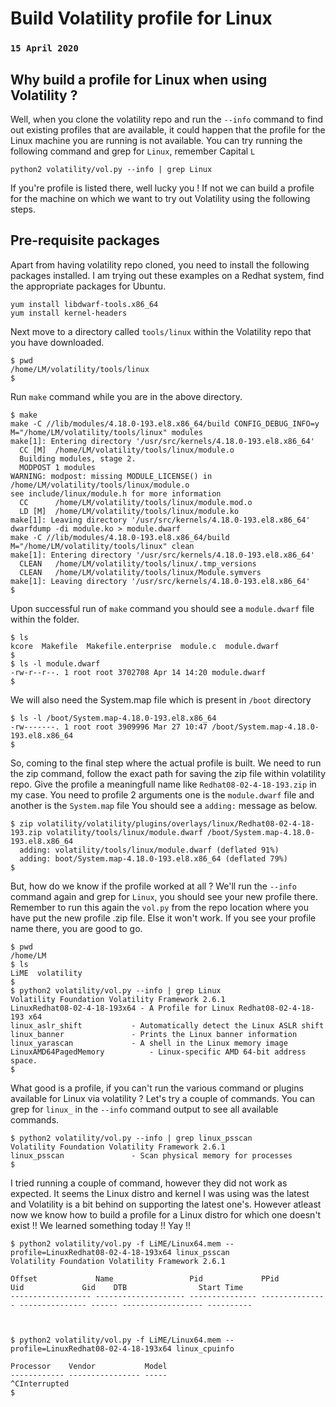 # Build Volatility profile for Linux
### `15 April 2020`


## Why build a profile for Linux when using Volatility ?

Well, when you clone the volatility repo and run the `--info` command to find out existing profiles 
that are available, it could happen that the profile for the Linux machine you are running is not 
available. You can try running the following command and grep for `Linux`, remember Capital `L`

```
python2 volatility/vol.py --info | grep Linux
```


If you're profile is listed there, well lucky you ! If not we can build a profile for the machine on which
we want to try out Volatility using the following steps.


## Pre-requisite packages

Apart from having volatility repo cloned, you need to install the following packages installed. I am trying
out these examples on a Redhat system, find the appropriate packages for Ubuntu.

```
yum install libdwarf-tools.x86_64
yum install kernel-headers
```


Next move to a directory called `tools/linux` within the Volatility repo that you have downloaded.

```
$ pwd
/home/LM/volatility/tools/linux
$ 
```


Run `make` command while you are in the above directory.


```
$ make
make -C //lib/modules/4.18.0-193.el8.x86_64/build CONFIG_DEBUG_INFO=y M="/home/LM/volatility/tools/linux" modules
make[1]: Entering directory '/usr/src/kernels/4.18.0-193.el8.x86_64'
  CC [M]  /home/LM/volatility/tools/linux/module.o
  Building modules, stage 2.
  MODPOST 1 modules
WARNING: modpost: missing MODULE_LICENSE() in /home/LM/volatility/tools/linux/module.o
see include/linux/module.h for more information
  CC      /home/LM/volatility/tools/linux/module.mod.o
  LD [M]  /home/LM/volatility/tools/linux/module.ko
make[1]: Leaving directory '/usr/src/kernels/4.18.0-193.el8.x86_64'
dwarfdump -di module.ko > module.dwarf
make -C //lib/modules/4.18.0-193.el8.x86_64/build M="/home/LM/volatility/tools/linux" clean
make[1]: Entering directory '/usr/src/kernels/4.18.0-193.el8.x86_64'
  CLEAN   /home/LM/volatility/tools/linux/.tmp_versions
  CLEAN   /home/LM/volatility/tools/linux/Module.symvers
make[1]: Leaving directory '/usr/src/kernels/4.18.0-193.el8.x86_64'
$  
```


Upon successful run of `make` command you should see a `module.dwarf` file within the folder.

```
$ ls
kcore  Makefile  Makefile.enterprise  module.c  module.dwarf
$ 
$ ls -l module.dwarf 
-rw-r--r--. 1 root root 3702708 Apr 14 14:20 module.dwarf
$
```

We will also need the System.map file which is present in `/boot` directory

```
$ ls -l /boot/System.map-4.18.0-193.el8.x86_64 
-rw-------. 1 root root 3909996 Mar 27 10:47 /boot/System.map-4.18.0-193.el8.x86_64
$
```

So, coming to the final step where the actual profile is built.
We need to run the zip command, follow the exact path for saving the zip file within volatility repo.
Give the profile a meaningfull name like `Redhat08-02-4-18-193.zip` in my case.
You need to profile 2 arguments one is the `module.dwarf` file and another is the `System.map` file
You should see a `adding:` message as below.


```
$ zip volatility/volatility/plugins/overlays/linux/Redhat08-02-4-18-193.zip volatility/tools/linux/module.dwarf /boot/System.map-4.18.0-193.el8.x86_64 
  adding: volatility/tools/linux/module.dwarf (deflated 91%)
  adding: boot/System.map-4.18.0-193.el8.x86_64 (deflated 79%)
$
```

But, how do we know if the profile worked at all ? We'll run the `--info` command again and grep for 
`Linux`, you should see your new profile there. Remember to run this again the `vol.py` from the repo 
location where you have put the new profile .zip file. Else it won't work.
If you see your profile name there, you are good to go.


```
$ pwd
/home/LM
$ ls
LiME  volatility
$
$ python2 volatility/vol.py --info | grep Linux
Volatility Foundation Volatility Framework 2.6.1
LinuxRedhat08-02-4-18-193x64 - A Profile for Linux Redhat08-02-4-18-193 x64
linux_aslr_shift           - Automatically detect the Linux ASLR shift
linux_banner               - Prints the Linux banner information
linux_yarascan             - A shell in the Linux memory image
LinuxAMD64PagedMemory          - Linux-specific AMD 64-bit address space.
$
```


What good is a profile, if you can't run the various command or plugins available for Linux via volatility ?
Let's try a couple of commands. You can grep for `linux_` in the `--info` command output to see all 
available commands.


```
$ python2 volatility/vol.py --info | grep linux_psscan
Volatility Foundation Volatility Framework 2.6.1
linux_psscan               - Scan physical memory for processes
$
```

I tried running a couple of command, however they did not work as expected. It seems the Linux distro and
kernel I was using was the latest and Volatility is a bit behind on supporting the latest one's.
However atleast now we know how to build a profile for a Linux distro for which one doesn't exist !!
We learned something today !! Yay !!


```
$ python2 volatility/vol.py -f LiME/Linux64.mem --profile=LinuxRedhat08-02-4-18-193x64 linux_psscan
Volatility Foundation Volatility Framework 2.6.1

Offset             Name                 Pid             PPid            Uid             Gid    DTB                Start Time
------------------ -------------------- --------------- --------------- --------------- ------ ------------------ ----------



$ python2 volatility/vol.py -f LiME/Linux64.mem --profile=LinuxRedhat08-02-4-18-193x64 linux_cpuinfo

Processor    Vendor           Model
------------ ---------------- -----
^CInterrupted
$
```


